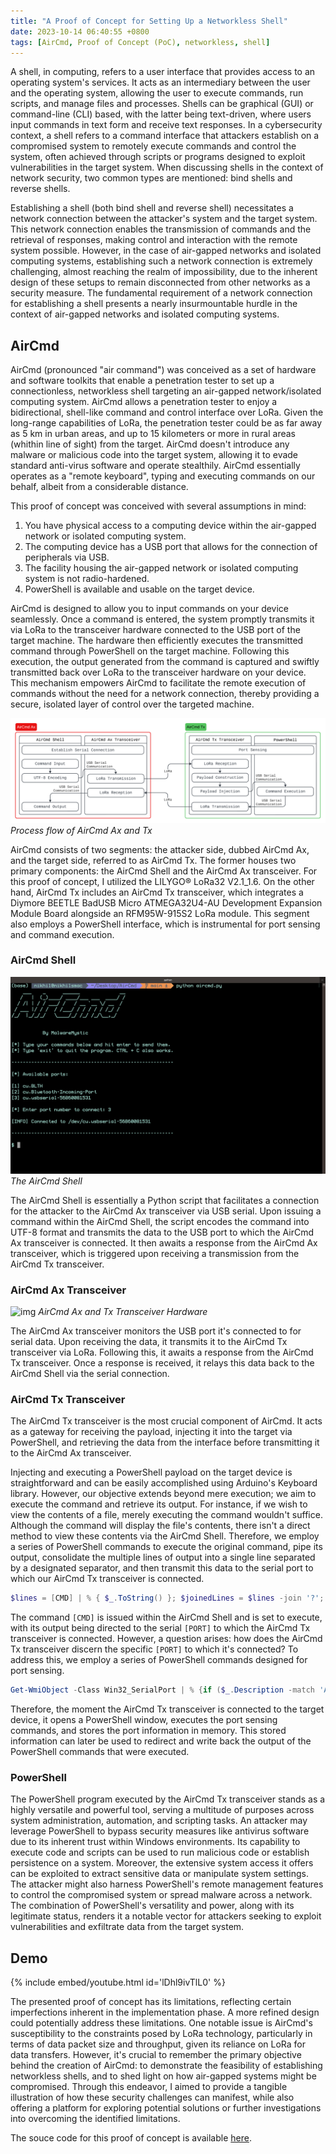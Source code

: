 ```yaml
---
title: "A Proof of Concept for Setting Up a Networkless Shell"
date: 2023-10-14 06:40:55 +0800
tags: [AirCmd, Proof of Concept (PoC), networkless, shell]
---
```


A shell, in computing, refers to a user interface that provides access to an operating system's services. It acts as an intermediary between the user and the operating system, allowing the user to execute commands, run scripts, and manage files and processes. Shells can be graphical (GUI) or command-line (CLI) based, with the latter being text-driven, where users input commands in text form and receive text responses. In a cybersecurity context, a shell refers to a command interface that attackers establish on a compromised system to remotely execute commands and control the system, often achieved through scripts or programs designed to exploit vulnerabilities in the target system. When discussing shells in the context of network security, two common types are mentioned: bind shells and reverse shells.

Establishing a shell (both bind shell and reverse shell) necessitates a network connection between the attacker's system and the target system. This network connection enables the transmission of commands and the retrieval of responses, making control and interaction with the remote system possible. However, in the case of air-gapped networks and isolated computing systems, establishing such a network connection is extremely challenging, almost reaching the realm of impossibility, due to the inherent design of these setups to remain disconnected from other networks as a security measure. The fundamental requirement of a network connection for establishing a shell presents a nearly insurmountable hurdle in the context of air-gapped networks and isolated computing systems.

## AirCmd

AirCmd (pronounced "air command") was conceived as a set of hardware and software toolkits that enable a penetration tester to set up a connectionless, networkless shell targeting an air-gapped network/isolated computing system. AirCmd allows a penetration tester to enjoy a bidirectional, shell-like command and control interface over LoRa. Given the long-range capabilities of LoRa, the penetration tester could be as far away as 5 km in urban areas, and up to 15 kilometers or more in rural areas (whithin line of sight) from the target. AirCmd doesn't introduce any malware or malicious code into the target system, allowing it to evade standard anti-virus software and operate stealthily. AirCmd essentially operates as a "remote keyboard", typing and executing commands on our behalf, albeit from a considerable distance.

This proof of concept was conceived with several assumptions in mind:

1. You have physical access to a computing device within the air-gapped network or isolated computing system.
2. The computing device has a USB port that allows for the connection of peripherals via USB.
3. The facility housing the air-gapped network or isolated computing system is not radio-hardened.
4. PowerShell is available and usable on the target device.

AirCmd is designed to allow you to input commands on your device seamlessly. Once a command is entered, the system promptly transmits it via LoRa to the transceiver hardware connected to the USB port of the target machine. The hardware then efficiently executes the transmitted command through PowerShell on the target machine. Following this execution, the output generated from the command is captured and swiftly transmitted back over LoRa to the transceiver hardware on your device. This mechanism empowers AirCmd to facilitate the remote execution of commands without the need for a network connection, thereby providing a secure, isolated layer of control over the targeted machine.

![img](/assets/img/aircmd-arch.png)
_Process flow of AirCmd Ax and Tx_

AirCmd consists of two segments: the attacker side, dubbed AirCmd Ax, and the target side, referred to as AirCmd Tx. The former houses two primary components: the AirCmd Shell and the AirCmd Ax transceiver. For this proof of concept, I utilized the LILYGO® LoRa32 V2.1_1.6. On the other hand, AirCmd Tx includes an AirCmd Tx transceiver, which integrates a Diymore BEETLE BadUSB Micro ATMEGA32U4-AU Development Expansion Module Board alongside an RFM95W-915S2 LoRa module. This segment also employs a PowerShell interface, which is instrumental for port sensing and command execution.

### AirCmd Shell

![img](/assets/img/aircmd-shell.png)
_The AirCmd Shell_

The AirCmd Shell is essentially a Python script that facilitates a connection for the attacker to the AirCmd Ax transceiver via USB serial. Upon issuing a command within the AirCmd Shell, the script encodes the command into UTF-8 format and transmits the data to the USB port to which the AirCmd Ax transceiver is connected. It then awaits a response from the AirCmd Ax transceiver, which is triggered upon receiving a transmission from the AirCmd Tx transceiver.

### AirCmd Ax Transceiver

![img](/assets/img/aircmd-hardware.png)
_AirCmd Ax and Tx Transceiver Hardware_

The AirCmd Ax transceiver monitors the USB port it's connected to for serial data. Upon receiving the data, it transmits it to the AirCmd Tx transceiver via LoRa. Following this, it awaits a response from the AirCmd Tx transceiver. Once a response is received, it relays this data back to the AirCmd Shell via the serial connection.

### AirCmd Tx Transceiver

The AirCmd Tx transceiver is the most crucial component of AirCmd. It acts as a gateway for receiving the payload, injecting it into the target via PowerShell, and retrieving the data from the interface before transmitting it to the AirCmd Ax transceiver. 

Injecting and executing a PowerShell payload on the target device is straightforward and can be easily accomplished using Arduino's Keyboard library. However, our objective extends beyond mere execution; we aim to execute the command and retrieve its output. For instance, if we wish to view the contents of a file, merely executing the command wouldn't suffice. Although the command will display the file's contents, there isn't a direct method to view these contents via the AirCmd Shell. Therefore, we employ a series of PowerShell commands to execute the original command, pipe its output, consolidate the multiple lines of output into a single line separated by a designated separator, and then transmit this data to the serial port to which our AirCmd Tx transceiver is connected.

```powershell
$lines = [CMD] | % { $_.ToString() }; $joinedLines = $lines -join '?'; $port = new-Object System.IO.Ports.SerialPort [PORT], 9600, None, 8, One; $port.Open(); $port.WriteLine($joinedLines); $port.Close();
```

The command `[CMD]` is issued within the AirCmd Shell and is set to execute, with its output being directed to the serial `[PORT]` to which the AirCmd Tx transceiver is connected. However, a question arises: how does the AirCmd Tx transceiver discern the specific `[PORT]` to which it's connected? To address this, we employ a series of PowerShell commands designed for port sensing.

```powershell
Get-WmiObject -Class Win32_SerialPort | % {if ($_.Description -match 'Arduino') {iex "mode $($_.DeviceID): baud=9600 parity=n data=8 stop=1"; $port = new-Object System.IO.Ports.SerialPort $_.DeviceID,9600,None,8,One; $port.Open(); $port.WriteLine($_.DeviceID); $port.Close()}}
```

Therefore, the moment the AirCmd Tx transceiver is connected to the target device, it opens a PowerShell window, executes the port sensing commands, and stores the port information in memory. This stored information can later be used to redirect and write back the output of the PowerShell commands that were executed.

### PowerShell

The PowerShell program executed by the AirCmd Tx transceiver stands as a highly versatile and powerful tool, serving a multitude of purposes across system administration, automation, and scripting tasks. An attacker may leverage PowerShell to bypass security measures like antivirus software due to its inherent trust within Windows environments. Its capability to execute code and scripts can be used to run malicious code or establish persistence on a system. Moreover, the extensive system access it offers can be exploited to extract sensitive data or manipulate system settings. The attacker might also harness PowerShell's remote management features to control the compromised system or spread malware across a network. The combination of PowerShell's versatility and power, along with its legitimate status, renders it a notable vector for attackers seeking to exploit vulnerabilities and exfiltrate data from the target system.

## Demo

{% include embed/youtube.html id='lDhl9ivTlL0' %}

The presented proof of concept has its limitations, reflecting certain imperfections inherent in the implementation phase. A more refined design could potentially address these limitations. One notable issue is AirCmd's susceptibility to the constraints posed by LoRa technology, particularly in terms of data packet size and throughput, given its reliance on LoRa for data transfers. However, it's crucial to remember the primary objective behind the creation of AirCmd: to demonstrate the feasibility of establishing networkless shells, and to shed light on how air-gapped systems might be compromised. Through this endeavor, I aimed to provide a tangible illustration of how these security challenges can manifest, while also offering a platform for exploring potential solutions or further investigations into overcoming the identified limitations.

The souce code for this proof of concept is available [here](https://github.com/Malware-Mystic/AirCmd/).